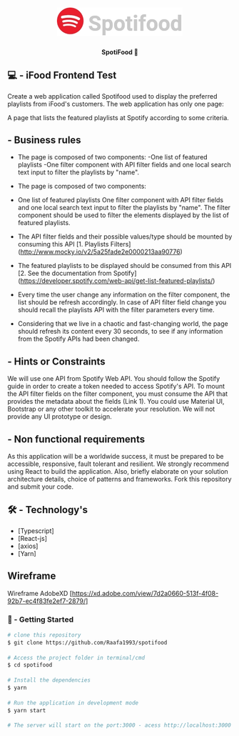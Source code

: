 <h1 align="center">
    <img alt="SpotiFood" title="#SpotiFood" src="src/assets/logo-spotifood.jpg"/>
</h1>

<h4 align="center">
	SpotiFood 🚀
</h4>


## 💻 - iFood Frontend Test

Create a web application called Spotifood used to display the preferred playlists from iFood's customers. The web application has only one page:

A page that lists the featured playlists at Spotify according to some criteria.

## - Business rules

- The page is composed of two components:
    -One list of featured playlists
    -One filter component with API filter fields and one local search text input to filter the playlists by "name".
- The page is composed of two components:

- One list of featured playlists
One filter component with API filter fields and one local search text input to filter the playlists by "name".
The filter component should be used to filter the elements displayed by the list of featured playlists.

- The API filter fields and their possible values/type should be mounted by consuming this API [1. Playlists Filters] (http://www.mocky.io/v2/5a25fade2e0000213aa90776)

- The featured playlists to be displayed should be consumed from this API [2. See the documentation from Spotify] (https://developer.spotify.com/web-api/get-list-featured-playlists/)

- Every time the user change any information on the filter component, the list should be refresh accordingly. In case of API filter field change you should recall the playlists API with the filter parameters every time.

- Considering that we live in a chaotic and fast-changing world, the page should refresh its content every 30 seconds, to see if any information from the Spotify APIs had been changed.

## - Hints or Constraints

We will use one API from Spotify Web API. You should follow the Spotify guide in order to create a token needed to access Spotify's API. To mount the API filter fields on the filter component, you must consume the API that provides the metadata about the fields (Link 1). You could use Material UI, Bootstrap or any other toolkit to accelerate your resolution. We will not provide any UI prototype or design.

## - Non functional requirements

As this application will be a worldwide success, it must be prepared to be accessible, responsive, fault tolerant and resilient. We strongly recommend using React to build the application. Also, briefly elaborate on your solution architecture details, choice of patterns and frameworks. Fork this repository and submit your code.

## 🛠 - Technology's

- [Typescript]
- [React-js]
- [axios]
- [Yarn]

## Wireframe

Wireframe AdobeXD
[https://xd.adobe.com/view/7d2a0660-513f-4f08-92b7-ec4f83fe2ef7-2879/]

### 🚀 - Getting Started

```bash
# clone this repository
$ git clone https://github.com/Raafa1993/spotifood

# Access the project folder in terminal/cmd
$ cd spotifood

# Install the dependencies
$ yarn

# Run the application in development mode
$ yarn start

# The server will start on the port:3000 - acess http://localhost:3000
```
